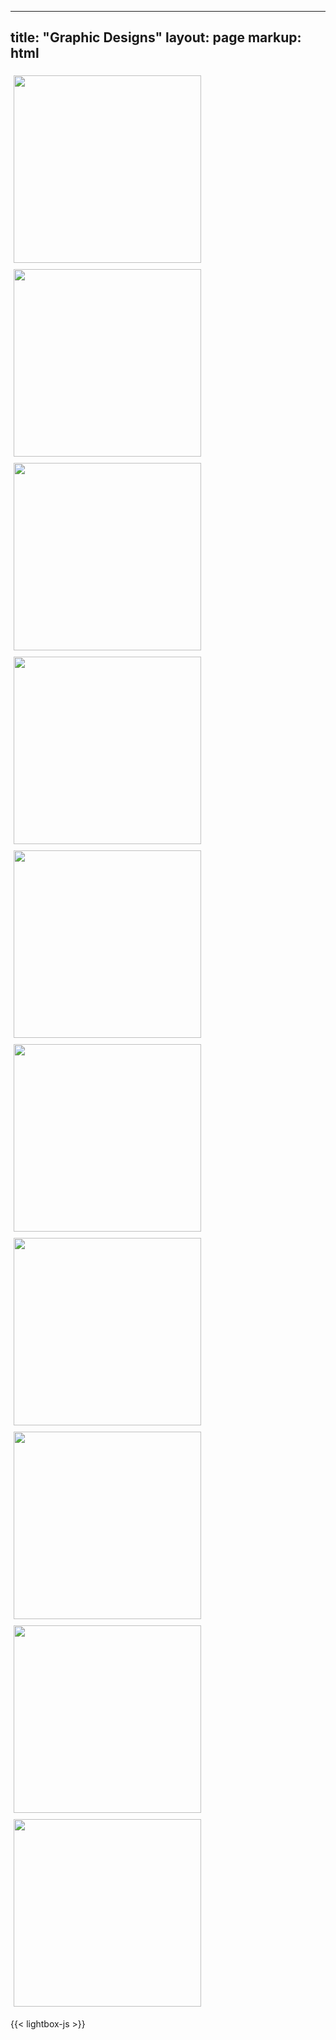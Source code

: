 ---
title: "Graphic Designs"
layout: page
markup: html
------------

<div class="gallery" style="display: flex; flex-wrap: wrap;">
  <a href="gallery/image1.jpg" data-lightbox="artbattle" data-title="Art Battle Movie Poster">
    <img src="gallery/image1.jpg" width="300" style="margin:5px;">
  </a>
  <a href="gallery/image2.jpg" data-lightbox="artbattle" data-title="Computer Science Graphic Tee">
    <img src="gallery/image2.jpg" width="300" style="margin:5px;">
  </a>
  <a href="gallery/image3.jpg" data-lightbox="artbattle" data-title="ADSS T-Shirt Design">
    <img src="gallery/image3.jpg" width="300" style="margin:5px;">
  </a>
  <a href="gallery/image4.jpg" data-lightbox="artbattle" data-title="ADSS ID LACE Design v1">
    <img src="gallery/image4.jpg" width="300" style="margin:5px;">
  </a>
  <a href="gallery/image5.jpg" data-lightbox="artbattle" data-title="Art Battle DJ Poster - AStyleZ">
    <img src="gallery/image5.jpg" width="300" style="margin:5px;">
  </a>
  <a href="gallery/image6.jpg" data-lightbox="artbattle" data-title="Reunion T-Shirt Design - Tambis 2nd">
    <img src="gallery/image6.jpg" width="300" style="margin:5px;">
  </a>
  <a href="gallery/image7.jpg" data-lightbox="artbattle" data-title="Art Battle DJ Poster - Zion Ali">
    <img src="gallery/image7.jpg" width="300" style="margin:5px;">
  </a>
  <a href="gallery/image8.jpg" data-lightbox="artbattle" data-title="Balut Hong Butuan - Menu Layout">
    <img src="gallery/image8.jpg" width="300" style="margin:5px;">
  </a>
  <a href="gallery/image9.jpg" data-lightbox="artbattle" data-title="1Mindanao Logo Entry">
    <img src="gallery/image9.jpg" width="300" style="margin:5px;">
  </a>
  <a href="gallery/image10.jpg" data-lightbox="artbattle" data-title="Art Battle Boston T-Shirt Design">
    <img src="gallery/image10.jpg" width="300" style="margin:5px;">
  </a>
</div>

{{< lightbox-js >}}
